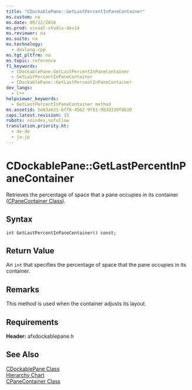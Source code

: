 ```yaml
---
title: "CDockablePane::GetLastPercentInPaneContainer"
ms.custom: na
ms.date: 09/22/2016
ms.prod: visual-studio-dev14
ms.reviewer: na
ms.suite: na
ms.technology: 
  - devlang-cpp
ms.tgt_pltfrm: na
ms.topic: reference
f1_keywords: 
  - CDockablePane.GetLastPercentInPaneContainer
  - GetLastPercentInPaneContainer
  - CDockablePane::GetLastPercentInPaneContainer
dev_langs: 
  - C++
helpviewer_keywords: 
  - GetLastPercentInPaneContainer method
ms.assetid: 5e63a621-bff8-45b2-9f81-9b3d330fdb30
caps.latest.revision: 15
robots: noindex,nofollow
translation.priority.ht: 
  - de-de
  - ja-jp
---
```

# CDockablePane::GetLastPercentInPaneContainer
Retrieves the percentage of space that a pane occupies in its container ([CPaneContainer Class](../vs140/cpanecontainer-class.md)).  
  
## Syntax  
  
```  
int GetLastPercentInPaneContainer() const;  
```  
  
## Return Value  
 An `int` that specifies the percentage of space that the pane occupies in its container.  
  
## Remarks  
 This method is used when the container adjusts its layout.  
  
## Requirements  
 **Header:** afxdockablepane.h  
  
## See Also  
 [CDockablePane Class](../vs140/cdockablepane-class.md)   
 [Hierarchy Chart](../vs140/hierarchy-chart.md)   
 [CPaneContainer Class](../vs140/cpanecontainer-class.md)